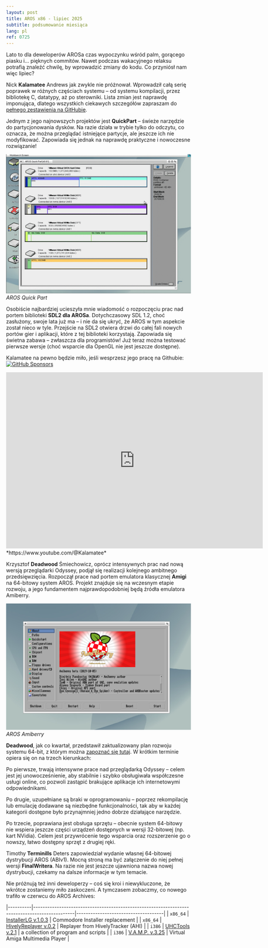 ```yaml
---
layout: post
title: AROS x86 - lipiec 2025
subtitle: podsumowanie miesiąca
lang: pl
ref: 0725
---
```


Lato to dla deweloperów AROSa czas wypoczynku wśród palm, gorącego piasku i... pięknych commitów. Nawet podczas wakacyjnego relaksu potrafią znaleźć chwilę, by wprowadzić zmiany do kodu. Co przyniósł nam więc lipiec?

Nick **Kalamatee** Andrews jak zwykle nie próżnował. Wprowadził całą serię poprawek w różnych częściach systemu – od systemu kompilacji, przez bibliotekę C, datatypy, aż po sterowniki. Lista zmian jest naprawdę imponująca, dlatego wszystkich ciekawych szczegółów zapraszam do [pełnego zestawienia na GitHubie](https://github.com/aros-development-team/AROS/commits?author=Kalamatee&since=2025-07-01&until=2025-07-31).

Jednym z jego najnowszych projektów jest **QuickPart** – świeże narzędzie do partycjonowania dysków. Na razie działa w trybie tylko do odczytu, co oznacza, że można przeglądać istniejące partycje, ale jeszcze ich nie modyfikować. Zapowiada się jednak na naprawdę praktyczne i nowoczesne rozwiązanie!

![Quickpart](/assets/img/0725/quickpart.png)  
*AROS Quick Part*

Osobiście najbardziej ucieszyła mnie wiadomość o rozpoczęciu prac nad portem biblioteki **SDL2 dla AROSa**. Dotychczasowy SDL 1.2, choć zasłużony, swoje lata już ma – i nie da się ukryć, że AROS w tym aspekcie został nieco w tyle. Przejście na SDL2 otwiera drzwi do całej fali nowych portów gier i aplikacji, które z tej biblioteki korzystają. Zapowiada się świetna zabawa – zwłaszcza dla programistów! Już teraz można testować pierwsze wersje (choć wsparcie dla OpenGL nie jest jeszcze dostępne).  

Kalamatee na pewno będzie miło, jeśli wesprzesz jego pracę na Githubie:  
[![GitHub Sponsors](https://img.shields.io/github/sponsors/Kalamatee)](https://img.shields.io/github/sponsors/Kalamatee?style=flat
)  
<iframe width="700" height="480" src="https://www.youtube.com/embed/VzzCPzGYTVs" title="AROS64 UEFI Test" frameborder="0" allow="accelerometer; autoplay; clipboard-write; encrypted-media; gyroscope; picture-in-picture; web-share" referrerpolicy="strict-origin-when-cross-origin" allowfullscreen></iframe>
*https://www.youtube.com/@Kalamatee*

Krzysztof **Deadwood** Śmiechowicz, oprócz intensywnych prac nad nową wersją przeglądarki Odyssey, podjął się realizacji kolejnego ambitnego przedsięwzięcia. Rozpoczął prace nad portem emulatora klasycznej **Amigi** na 64-bitowy system AROS. Projekt znajduje się na wczesnym etapie rozwoju, a jego fundamentem najprawdopodobniej będą źródła emulatora Amiberry.

![Quickpart](/assets/img/0725/amiberry3.png)  
*AROS Amiberry*

**Deadwood**, jak co kwartał, przedstawił zaktualizowany plan rozwoju systemu 64-bit, z którym można [zapoznać się tutaj](https://www.arosworld.org/infusions/forum/viewthread.php?thread_id=1114&rowstart=40&pid=8777#post_8769). W krótkim terminie opiera się on na trzech kierunkach:

Po pierwsze, trwają intensywne prace nad przeglądarką Odyssey – celem jest jej unowocześnienie, aby stabilnie i szybko obsługiwała współczesne usługi online, co pozwoli zastąpić brakujące aplikacje ich internetowymi odpowiednikami.

Po drugie, uzupełniane są braki w oprogramowaniu – poprzez rekompilację lub emulację dodawane są niezbędne funkcjonalności, tak aby w każdej kategorii dostępne było przynajmniej jedno dobrze działające narzędzie.

Po trzecie, poprawiana jest obsługa sprzętu – obecnie system 64-bitowy nie wspiera jeszcze części urządzeń dostępnych w wersji 32-bitowej (np. kart NVidia). Celem jest przywrócenie tego wsparcia oraz rozszerzenie go o nowszy, łatwo dostępny sprzęt z drugiej ręki.

Timothy **Terminills** Deters zapowiedział wydanie własnej 64-bitowej dystrybucji AROS (ABIv1). Mocną stroną ma być załączenie do niej pełnej wersji **FinalWritera**. Na razie nie jest jeszcze ujawniona nazwa nowej dystrybucji, czekamy na dalsze informacje w tym temacie.


Nie próżnują też inni deweloperzy – coś się kroi i niewykluczone, że wkrótce zostaniemy miło zaskoczeni. A tymczasem zobaczmy, co nowego trafiło w czerwcu do AROS Archives:


|----------|-----------------------------------------------------------------------------------------------|-------------------------------------|
| `x86_64` | [InstallerLG v.1.0.3](https://archives.arosworld.org/?function=showfile&file=utility/installerlg-v1.0.3.x86_64-aros-v11.zip) | Commodore Installer replacement |
| `x86_64` | [HivelyReplayer v.0.2](https://archives.arosworld.org/?function=showfile&file=audio/play/hivelyreplay.x86_64-aros-v11.zip) | Replayer from HivelyTracker (AHI) |
| `i386` | [UHCTools v.2.1](https://archives.arosworld.org/?function=showfile&file=utility/misc/uhctools.i386-aros.lha) | a collection of program and scripts |
| `i386` | [V.A.M.P. v.3.25](https://archives.arosworld.org/?function=showfile&file=video/play/vamp.lha) | Virtual Amiga Multimedia Player |

